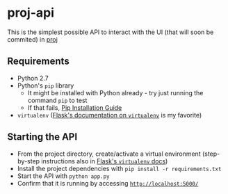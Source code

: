 # proj-api
This is the simplest possible API to interact with the UI (that will soon be commited) in [proj](https://github.com/mef79/proj/)

## Requirements
- Python 2.7
- Python's `pip` library
  - It might be installed with Python already - try just running the command `pip` to test
  - If that fails, [Pip Installation Guide](https://pip.pypa.io/en/stable/installing/)
- `virtualenv` ([Flask's documentation on `virtualenv`](http://flask.pocoo.org/docs/0.12/installation/) is my favorite)

## Starting the API
- From the project directory, create/activate a virtual environment (step-by-step instructions also in [Flask's `virtualenv` docs](http://flask.pocoo.org/docs/0.12/installation/))
- Install the project dependencies with `pip install -r requirements.txt`
- Start the API with `python app.py`
- Confirm that it is running by accessing [`http://localhost:5000/`](http://localhost:5000/)
